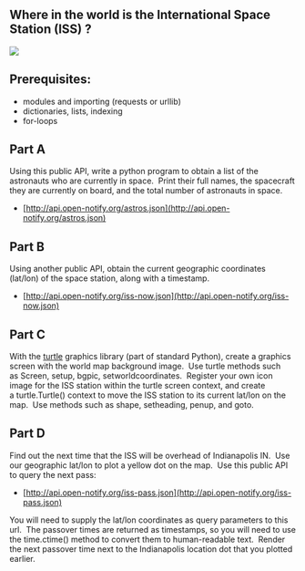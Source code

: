 Where in the world is the International Space Station (ISS) ?
-------------------------------------------------------------

![](https://raw.githubusercontent.com/KenzieAcademy/python/master/assessments/iss_location/map.gif)

Prerequisites:
--------------

*   modules and importing (requests or urllib)
*   dictionaries, lists, indexing
*   for-loops

Part A
------

Using this public API, write a python program to obtain a list of the astronauts who are currently in space.  Print their full names, the spacecraft they are currently on board, and the total number of astronauts in space.

*   [http://api.open-notify.org/astros.json](http://api.open-notify.org/astros.json)

Part B
------

Using another public API, obtain the current geographic coordinates (lat/lon) of the space station, along with a timestamp.

*   [http://api.open-notify.org/iss-now.json](http://api.open-notify.org/iss-now.json)

Part C
------

With the [turtle](https://docs.python.org/2/library/turtle.html) graphics library (part of standard Python), create a graphics screen with the world map background image.  Use turtle methods such as Screen, setup, bgpic, setworldcoordinates.  Register your own icon image for the ISS station within the turtle screen context, and create a turtle.Turtle() context to move the ISS station to its current lat/lon on the map.  Use methods such as shape, setheading, penup, and goto.

Part D
------

Find out the next time that the ISS will be overhead of Indianapolis IN.  Use our geographic lat/lon to plot a yellow dot on the map.  Use this public API to query the next pass:

*   [http://api.open-notify.org/iss-pass.json](http://api.open-notify.org/iss-pass.json)

You will need to supply the lat/lon coordinates as query parameters to this url.  The passover times are returned as timestamps, so you will need to use the time.ctime() method to convert them to human-readable text.  Render the next passover time next to the Indianapolis location dot that you plotted earlier.